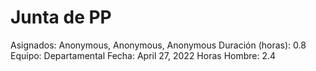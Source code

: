 # Junta de PP

Asignados: Anonymous, Anonymous, Anonymous
Duración (horas): 0.8
Equipo: Departamental
Fecha: April 27, 2022
Horas Hombre: 2.4